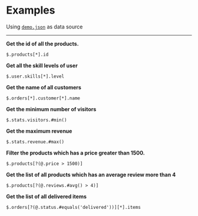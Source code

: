 # Examples

Using [`demo.json`](/public/demo.json) as data source

---

**Get the id of all the products.**
```
$.products[*].id
```

**Get all the skill levels of user**
```
$.user.skills[*].level
```

**Get the name of all customers**
```
$.orders[*].customer[*].name
```

**Get the minimum number of visitors**
```
$.stats.visitors.#min()
```

**Get the maximum revenue**
```
$.stats.revenue.#max()
```

**Filter the products which has a price greater than 1500.**
```
$.products[?(@.price > 1500)]
```

**Get the list of all products which has an average review more than 4**
```
$.products[?(@.reviews.#avg() > 4)]
```

**Get the list of all delivered items**
```
$.orders[?(@.status.#equals('delivered'))][*].items
```
